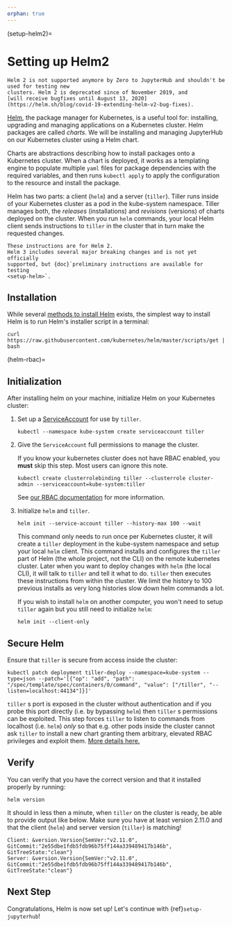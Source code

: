 ```yaml
---
orphan: true
---
```


(setup-helm2)=

# Setting up Helm2

```{warning}
Helm 2 is not supported anymore by Zero to JupyterHub and shouldn't be used for testing new
clusters. Helm 2 is deprecated since of November 2019, and
[will receive bugfixes until August 13, 2020](https://helm.sh/blog/covid-19-extending-helm-v2-bug-fixes).
```

[Helm](https://helm.sh/), the package manager for Kubernetes, is a useful tool
for: installing, upgrading and managing applications on a Kubernetes cluster.
Helm packages are called _charts_.
We will be installing and managing JupyterHub on
our Kubernetes cluster using a Helm chart.

Charts are abstractions describing how to install packages onto a Kubernetes
cluster. When a chart is deployed, it works as a templating engine to populate
multiple `yaml` files for package dependencies with the required variables, and
then runs `kubectl apply` to apply the configuration to the resource and install
the package.

Helm has two parts: a client (`helm`) and a server (`tiller`). Tiller runs
inside of your Kubernetes cluster as a pod in the kube-system namespace. Tiller
manages both, the _releases_ (installations) and _revisions_ (versions) of charts deployed
on the cluster. When you run `helm` commands, your local Helm client sends
instructions to `tiller` in the cluster that in turn make the requested changes.

```{note}
These instructions are for Helm 2.
Helm 3 includes several major breaking changes and is not yet officially
supported, but {doc}`preliminary instructions are available for testing
<setup-helm>`.
```

## Installation

While several [methods to install Helm](https://v2.helm.sh/docs/using_helm/#installing-helm) exists, the
simplest way to install Helm is to run Helm's installer script in a terminal:

```
curl https://raw.githubusercontent.com/kubernetes/helm/master/scripts/get | bash
```

(helm-rbac)=

## Initialization

After installing helm on your machine, initialize Helm on your Kubernetes
cluster:

1. Set up a [ServiceAccount](https://kubernetes.io/docs/tasks/configure-pod-container/configure-service-account/)
   for use by `tiller`.

   ```
   kubectl --namespace kube-system create serviceaccount tiller
   ```

2. Give the `ServiceAccount` full permissions to manage the cluster.

   If you know your kubernetes cluster does not have RBAC enabled, you **must** skip this step.
   Most users can ignore this note.

   ```
   kubectl create clusterrolebinding tiller --clusterrole cluster-admin --serviceaccount=kube-system:tiller
   ```

   See [our RBAC documentation](rbac) for more information.

3. Initialize `helm` and `tiller`.

   ```
   helm init --service-account tiller --history-max 100 --wait
   ```

   This command only needs to run once per Kubernetes cluster, it will create a
   `tiller` deployment in the kube-system namespace and setup your local `helm`
   client.
   This command installs and configures the `tiller` part of Helm (the whole
   project, not the CLI) on the remote kubernetes cluster. Later when you want
   to deploy changes with `helm` (the local CLI), it will talk to `tiller`
   and tell it what to do. `tiller` then executes these instructions from
   within the cluster.
   We limit the history to 100 previous installs as very long histories slow
   down helm commands a lot.

   If you wish to install `helm` on another computer, you won't need to setup
   `tiller` again but you still need to initialize `helm`:

   ```
   helm init --client-only
   ```

## Secure Helm

Ensure that `tiller` is secure from access inside the cluster:

```
kubectl patch deployment tiller-deploy --namespace=kube-system --type=json --patch='[{"op": "add", "path": "/spec/template/spec/containers/0/command", "value": ["/tiller", "--listen=localhost:44134"]}]'
```

`tiller` s port is exposed in the cluster without authentication and if you probe
this port directly (i.e. by bypassing `helm`) then `tiller` s permissions can be
exploited. This step forces `tiller` to listen to commands from localhost (i.e.
`helm`) _only_ so that e.g. other pods inside the cluster cannot ask `tiller` to
install a new chart granting them arbitrary, elevated RBAC privileges and exploit
them. [More details here.](https://engineering.bitnami.com/articles/helm-security.html)

## Verify

You can verify that you have the correct version and that it installed properly
by running:

```
helm version
```

It should in less then a minute, when `tiller` on the cluster is ready, be able
to provide output like below. Make sure you have at least version 2.11.0 and that
the client (`helm`) and server version (`tiller`) is matching!

```
Client: &version.Version{SemVer:"v2.11.0", GitCommit:"2e55dbe1fdb5fdb96b75ff144a339489417b146b", GitTreeState:"clean"}
Server: &version.Version{SemVer:"v2.11.0", GitCommit:"2e55dbe1fdb5fdb96b75ff144a339489417b146b", GitTreeState:"clean"}
```

## Next Step

Congratulations, Helm is now set up! Let's continue with {ref}`setup-jupyterhub`!
